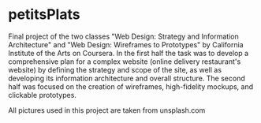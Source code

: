 # petitsPlats

Final project of the two classes "Web Design: Strategy and Information Architecture" and "Web Design: Wireframes to Prototypes" by California Institute of the Arts on Coursera.
In the first half the task was to develop a comprehensive plan for a complex website (online delivery restaurant's website) by defining the strategy and scope of the site, as well as developing its information
architecture and overall structure. The second half was focused on the creation of wireframes, high-fidelity mockups, and clickable prototypes.

All pictures used in this project are taken from unsplash.com
